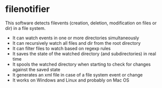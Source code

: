 # filenotifier
This software detects filevents (creation, deletion, modification on files or dir) in a file system. 

* It can watch events in one or more directories simultaneously
* It can recursively watch all files and dir from the root directory 
* It can filter files to watch based on regexp rules
* It saves the state of the watched directory (and subdirectories) in real time
* It spools the watched directory when starting to check for changes against the saved state
* It generates an xml file in case of a file system event or change
* It works on Windows and Linux and probably on Mac OS
